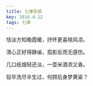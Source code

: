 ```yaml
---
title: 七律杂感
key: 2016.4.12
tags: 七律
---
```


恬淡方知晚霞暖，抒怀更喜晓风凉。

清心正好得静谧，孤影反而无感伤。

几口纸烟轻还淡，一壶米酒浓又香。

铅华洗尽半生过，何顾后身梦黄粱？

</br>


